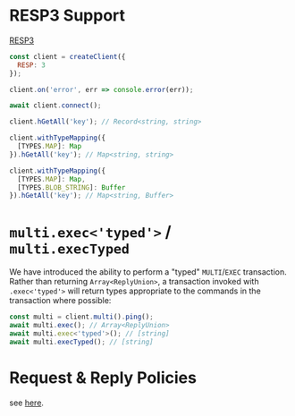 # RESP3 Support

[RESP3](./RESP3.md)

```javascript
const client = createClient({
  RESP: 3
});

client.on('error', err => console.error(err));

await client.connect();

client.hGetAll('key'); // Record<string, string>

client.withTypeMapping({
  [TYPES.MAP]: Map
}).hGetAll('key'); // Map<string, string>

client.withTypeMapping({
  [TYPES.MAP]: Map,
  [TYPES.BLOB_STRING]: Buffer
}).hGetAll('key'); // Map<string, Buffer>
```

# `multi.exec<'typed'>` / `multi.execTyped`

We have introduced the ability to perform a "typed" `MULTI`/`EXEC` transaction. Rather than returning `Array<ReplyUnion>`, a transaction invoked with `.exec<'typed'>` will return types appropriate to the commands in the transaction where possible:

```javascript
const multi = client.multi().ping();
await multi.exec(); // Array<ReplyUnion>
await multi.exec<'typed'>(); // [string]
await multi.execTyped(); // [string]
```

# Request & Reply Policies

see [here](../docs/clustering.md#command-routing).
